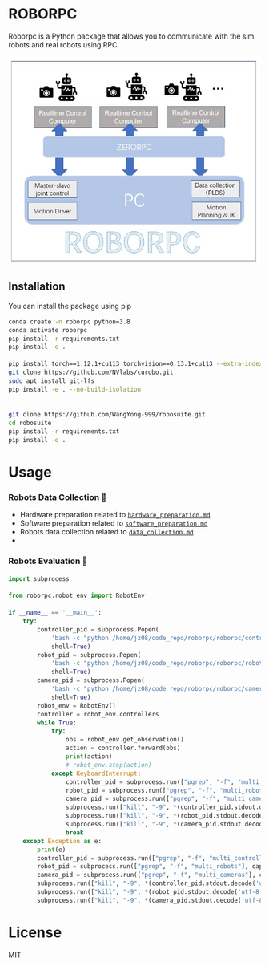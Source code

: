 
# ROBORPC
Roborpc is a Python package that allows you to communicate with the sim robots and real robots using RPC.

![Multi-Modality](roborpc.jpg)


## Installation

You can install the package using pip

```bash
conda create -n roborpc python=3.8
conda activate roborpc
pip install -r requirements.txt
pip install -e .

pip install torch==1.12.1+cu113 torchvision==0.13.1+cu113 --extra-index-url https://download.pytorch.org/whl/cu113
git clone https://github.com/NVlabs/curobo.git
sudo apt install git-lfs
pip install -e . --no-build-isolation


git clone https://github.com/WangYong-999/robosuite.git
cd robosuite
pip install -r requirements.txt
pip install -e .


```

# Usage

### Robots Data Collection 🧹

-  Hardware preparation related to [`hardware_preparation.md`](https://github.com/WangYong-999/roborpc/blob/main/docs/hardware_preparation.md)
-  Software preparation related to [`software_preparation.md`](https://github.com/WangYong-999/roborpc/blob/main/docs/software_preparation.md)
-  Robots data collection related to [`data_collection.md`](https://github.com/WangYong-999/roborpc/blob/main/docs/data_collection.md)
- 
### Robots Evaluation 🚀
```python
import subprocess

from roborpc.robot_env import RobotEnv

if __name__ == '__main__':
    try:
        controller_pid = subprocess.Popen(
            'bash -c "python /home/jz08/code_repo/roborpc/roborpc/controllers/multi_controllers.py"',
            shell=True)
        robot_pid = subprocess.Popen(
            'bash -c "python /home/jz08/code_repo/roborpc/roborpc/robots/multi_robots.py"',
            shell=True)
        camera_pid = subprocess.Popen(
            'bash -c "python /home/jz08/code_repo/roborpc/roborpc/cameras/multi_cameras.py"',
            shell=True)
        robot_env = RobotEnv()
        controller = robot_env.controllers
        while True:
            try:
                obs = robot_env.get_observation()
                action = controller.forward(obs)
                print(action)
                # robot_env.step(action)
            except KeyboardInterrupt:
                controller_pid = subprocess.run(["pgrep", "-f", "multi_controllers"], capture_output=True)
                robot_pid = subprocess.run(["pgrep", "-f", "multi_robots"], capture_output=True)
                camera_pid = subprocess.run(["pgrep", "-f", "multi_cameras"], capture_output=True)
                subprocess.run(["kill", "-9", *(controller_pid.stdout.decode('utf-8').strip().rstrip().split('\n'))])
                subprocess.run(["kill", "-9", *(robot_pid.stdout.decode('utf-8').strip().rstrip().split('\n'))])
                subprocess.run(["kill", "-9", *(camera_pid.stdout.decode('utf-8').strip().rstrip().split('\n'))])
                break
    except Exception as e:
        print(e)
        controller_pid = subprocess.run(["pgrep", "-f", "multi_controllers"], capture_output=True)
        robot_pid = subprocess.run(["pgrep", "-f", "multi_robots"], capture_output=True)
        camera_pid = subprocess.run(["pgrep", "-f", "multi_cameras"], capture_output=True)
        subprocess.run(["kill", "-9", *(controller_pid.stdout.decode('utf-8').strip().rstrip().split('\n'))])
        subprocess.run(["kill", "-9", *(robot_pid.stdout.decode('utf-8').strip().rstrip().split('\n'))])
        subprocess.run(["kill", "-9", *(camera_pid.stdout.decode('utf-8').strip().rstrip().split('\n'))])
```


# License
MIT
